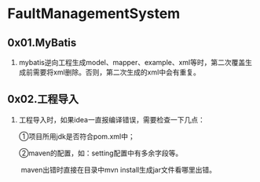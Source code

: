 # FaultManagementSystem
## 0x01.MyBatis

1. mybatis逆向工程生成model、mapper、example、xml等时，第二次覆盖生成前需要将xml删除。否则，第二次生成的xml中会有重复。

## 0x02.工程导入

1. 工程导入时，如果idea一直报编译错误，需要检查一下几点：

   ①项目所用jdk是否符合pom.xml中；

   ②maven的配置，如：setting配置中有多余字段等。

   ​	maven出错时直接在目录中mvn install生成jar文件看哪里出错。